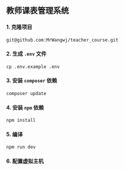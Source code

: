 ## 教师课表管理系统
#### 1. 克隆项目
```
git@github.com:MrWangwj/teacher_course.git
```
#### 2. 生成 `.env` 文件
```
cp .env.example .env
```
#### 3. 安装 `composer` 依赖
```
composer update
```
#### 4. 安装 `npm` 依赖
```
npm install
```

#### 5. 编译
```
npm run dev
```
#### 6. 配置虚拟主机
